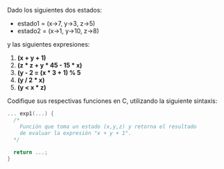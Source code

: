 Dado los siguientes dos estados:

* estado1 = (x->7, y->3, z->5)
* estado2 = (x->1, y->10, z->8)

y las siguientes expresiones:

1. **(x + y + 1)**
2. **(z * z + y * 45 - 15 * x)**
3. **(y - 2 = (x * 3 + 1) % 5**
4. **(y / 2 * x)**
5. **(y < x * z)**

Codifique sus respectivas funciones en C, utilizando la siguiente sintaxis:

```C
... exp1(...) {
  /*
    Función que toma un estado (x,y,z) y retorna el resultado
    de evaluar la expresión "x + y + 1".
  */
  
  return ...;
}
```